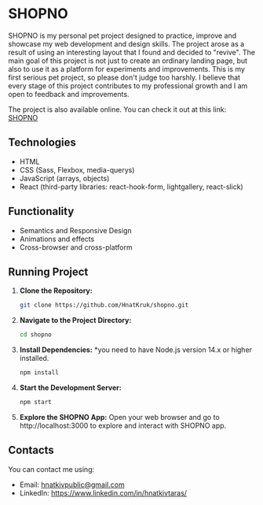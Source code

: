 # SHOPNO
SHOPNO is my personal pet project designed to practice, improve and showcase my web development and design skills. The project arose as a result of using an interesting layout that I found and decided to "revive".
The main goal of this project is not just to create an ordinary landing page, but also to use it as a platform for experiments and improvements. 
This is my first serious pet project, so please don't judge too harshly. I believe that every stage of this project contributes to my professional growth and I am open to feedback and improvements.

The project is also available online. You can check it out at this link: <a href="https://hnatkruk.github.io/shopno/" target="_blank">SHOPNO</a>


## Technologies
- HTML
- CSS (Sass, Flexbox, media-querys)
- JavaScript (arrays, objects)
- React (third-party libraries: react-hook-form, lightgallery, react-slick)

## Functionality
- Semantics and Responsive Design
- Animations and effects
- Cross-browser and cross-platform

## Running Project
1. **Clone the Repository:**
   ```bash
   git clone https://github.com/HnatKruk/shopno.git
2. **Navigate to the Project Directory:**
    ```bash
   cd shopno
3. **Install Dependencies:** *you need to have Node.js version 14.x or higher installed.
    ```bash
   npm install
4. **Start the Development Server:**
    ```bash
   npm start
5. **Explore the SHOPNO App:**
Open your web browser and go to http://localhost:3000 to explore and interact with SHOPNO app.
## Contacts
You can contact me using:
- Email: hnatkivpublic@gmail.com
- LinkedIn: <a href="https://www.linkedin.com/in/hnatkivtaras/" target="_blank">https://www.linkedin.com/in/hnatkivtaras/</a>
